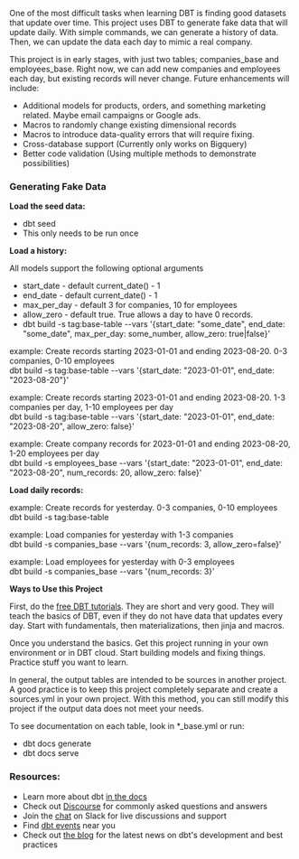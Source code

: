 One of the most difficult tasks when learning DBT is finding good datasets that update over time. This
project uses DBT to generate fake data that will update daily. With simple commands, we can generate a history of data.
Then, we can update the data each day to mimic a real company.  

This project is in early stages, with just two tables; companies_base and employees_base. Right now, we can add new
companies and employees each day, but existing records will never change. Future enhancements will include: 

- Additional models for products, orders, and something marketing related. Maybe email campaigns or Google ads. 
- Macros to randomly change existing dimensional records
- Macros to introduce data-quality errors that will require fixing. 
- Cross-database support (Currently only works on Bigquery)
- Better code validation (Using multiple methods to demonstrate possibilities)


### Generating Fake Data 

**Load the seed data:**
- dbt seed
- This only needs to be run once

**Load a history:**

All models support the following optional arguments
- start_date - default current_date() - 1 
- end_date - default current_date() - 1
- max_per_day - default 3 for companies, 10 for employees
- allow_zero - default true. True allows a day to have 0 records.
- dbt build -s tag:base-table --vars '{start_date: "some_date", end_date: "some_date", max_per_day: some_number, allow_zero: true|false}'

example: Create records starting 2023-01-01 and ending 2023-08-20. 0-3 companies, 0-10 employees \
dbt build -s tag:base-table --vars '{start_date: "2023-01-01", end_date: "2023-08-20"}'

example: Create records starting 2023-01-01 and ending 2023-08-20. 1-3 companies per day, 1-10 employees per day \
dbt build -s tag:base-table --vars '{start_date: "2023-01-01", end_date: "2023-08-20", allow_zero: false}'

example: Create company records for 2023-01-01 and ending 2023-08-20, 1-20 employees per day \
dbt build -s employees_base --vars '{start_date: "2023-01-01", end_date: "2023-08-20", num_records: 20, allow_zero: false}'

**Load daily records:**

example: Create records for yesterday. 0-3 companies, 0-10 employees \
dbt build -s tag:base-table

example: Load companies for yesterday with 1-3 companies \
dbt build -s companies_base --vars '{num_records: 3, allow_zero=false}'

example: Load employees for yesterday with 0-3 employees \
dbt build -s companies_base --vars '{num_records: 3}'


**Ways to Use this Project**

First, do the [free DBT tutorials](https://courses.getdbt.com/collections). They are short and very good. They will teach the basics of DBT, even if they do not have data
that updates every day. Start with fundamentals, then materializations, then jinja and macros. 

Once you understand the basics. Get this project running in your own environment or in DBT cloud. Start building models and fixing things. Practice stuff you want to learn. 

In general, the output tables are intended to be sources in another project. A good practice is to keep this project completely
separate and create a sources.yml in your own project. With this method, you can still modify this project if the output data
does not meet your needs.  

To see documentation on each table, look in *_base.yml or run:
- dbt docs generate
- dbt docs serve


### Resources:
- Learn more about dbt [in the docs](https://docs.getdbt.com/docs/introduction)
- Check out [Discourse](https://discourse.getdbt.com/) for commonly asked questions and answers
- Join the [chat](https://community.getdbt.com/) on Slack for live discussions and support
- Find [dbt events](https://events.getdbt.com) near you
- Check out [the blog](https://blog.getdbt.com/) for the latest news on dbt's development and best practices
